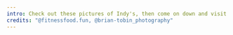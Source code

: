 ```yaml
---
intro: Check out these pictures of Indy's, then come on down and visit us in person!
credits: "@fitnessfood.fun, @brian-tobin_photography"
---
```


